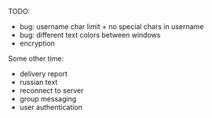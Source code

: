 TODO:
* bug: username char limit + no special chars in username
* bug: different text colors between windows
* encryption

Some other time:
* delivery report
* russian text
* reconnect to server
* group messaging
* user authentication